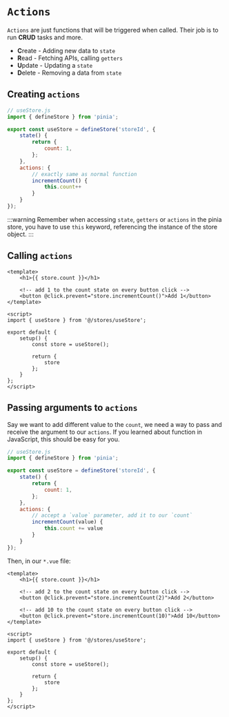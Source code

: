 # `Actions`
`Actions` are just functions that will be triggered when called. Their job is to run **CRUD** tasks and more.

- **C**reate    - Adding new data to `state`
- **R**ead      - Fetching APIs, calling `getters`
- **U**pdate    - Updating a `state`
- **D**elete    - Removing a data from `state`

## Creating `actions`

```js
// useStore.js
import { defineStore } from 'pinia';

export const useStore = defineStore('storeId', {
    state() {
        return {
            count: 1,
        };
    },
    actions: {
        // exactly same as normal function
        incrementCount() {
            this.count++
        }
    }
});
```

:::warning
Remember when accessing `state`, `getters` or `actions` in the pinia store, you have to use `this` keyword, referencing the instance of the store object.
:::

## Calling `actions`

```vue
<template>
    <h1>{{ store.count }}</h1>

    <!-- add 1 to the count state on every button click -->
    <button @click.prevent="store.incrementCount()">Add 1</button>
</template>

<script>
import { useStore } from '@/stores/useStore';

export default {
    setup() {
        const store = useStore();

        return {
            store
        };
    }
};
</script>
```

## Passing arguments to `actions`

Say we want to add different value to the `count`, we need a way to pass and receive the argument to our `actions`. If you learned about function in JavaScript, this should be easy for you.

```js
// useStore.js
import { defineStore } from 'pinia';

export const useStore = defineStore('storeId', {
    state() {
        return {
            count: 1,
        };
    },
    actions: {
        // accept a `value` parameter, add it to our `count`
        incrementCount(value) {
            this.count += value
        }
    }
});
```

Then, in our `*.vue` file:

```vue
<template>
    <h1>{{ store.count }}</h1>

    <!-- add 2 to the count state on every button click -->
    <button @click.prevent="store.incrementCount(2)">Add 2</button>

    <!-- add 10 to the count state on every button click -->
    <button @click.prevent="store.incrementCount(10)">Add 10</button>
</template>

<script>
import { useStore } from '@/stores/useStore';

export default {
    setup() {
        const store = useStore();

        return {
            store
        };
    }
};
</script>
```